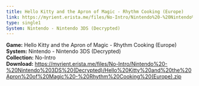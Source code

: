 ```yaml
---
title: Hello Kitty and the Apron of Magic - Rhythm Cooking (Europe)
link: https://myrient.erista.me/files/No-Intro/Nintendo%20-%20Nintendo%203DS%20(Decrypted)/Hello%20Kitty%20and%20the%20Apron%20of%20Magic%20-%20Rhythm%20Cooking%20(Europe).zip
type: single1
System: Nintendo - Nintendo 3DS (Decrypted)
---
```

<b>Game:</b> Hello Kitty and the Apron of Magic - Rhythm Cooking (Europe)<br>
<b>System:</b> Nintendo - Nintendo 3DS (Decrypted)<br>
<b>Collection:</b> No-Intro<br>
<b>Download:</b> https://myrient.erista.me/files/No-Intro/Nintendo%20-%20Nintendo%203DS%20(Decrypted)/Hello%20Kitty%20and%20the%20Apron%20of%20Magic%20-%20Rhythm%20Cooking%20(Europe).zip